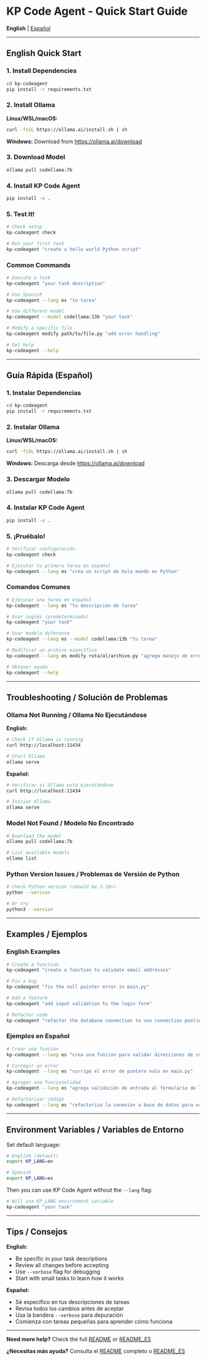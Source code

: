 # KP Code Agent - Quick Start Guide

**English** | [Español](#guía-rápida-español)

---

## English Quick Start

### 1. Install Dependencies

```bash
cd kp-codeagent
pip install -r requirements.txt
```

### 2. Install Ollama

**Linux/WSL/macOS:**
```bash
curl -fsSL https://ollama.ai/install.sh | sh
```

**Windows:**
Download from https://ollama.ai/download

### 3. Download Model

```bash
ollama pull codellama:7b
```

### 4. Install KP Code Agent

```bash
pip install -e .
```

### 5. Test It!

```bash
# Check setup
kp-codeagent check

# Run your first task
kp-codeagent "create a hello world Python script"
```

### Common Commands

```bash
# Execute a task
kp-codeagent "your task description"

# Use Spanish
kp-codeagent --lang es "tu tarea"

# Use different model
kp-codeagent --model codellama:13b "your task"

# Modify a specific file
kp-codeagent modify path/to/file.py "add error handling"

# Get help
kp-codeagent --help
```

---

## Guía Rápida (Español)

### 1. Instalar Dependencias

```bash
cd kp-codeagent
pip install -r requirements.txt
```

### 2. Instalar Ollama

**Linux/WSL/macOS:**
```bash
curl -fsSL https://ollama.ai/install.sh | sh
```

**Windows:**
Descarga desde https://ollama.ai/download

### 3. Descargar Modelo

```bash
ollama pull codellama:7b
```

### 4. Instalar KP Code Agent

```bash
pip install -e .
```

### 5. ¡Pruébalo!

```bash
# Verificar configuración
kp-codeagent check

# Ejecutar tu primera tarea en español
kp-codeagent --lang es "crea un script de hola mundo en Python"
```

### Comandos Comunes

```bash
# Ejecutar una tarea en español
kp-codeagent --lang es "tu descripción de tarea"

# Usar inglés (predeterminado)
kp-codeagent "your task"

# Usar modelo diferente
kp-codeagent --lang es --model codellama:13b "tu tarea"

# Modificar un archivo específico
kp-codeagent --lang es modify ruta/al/archivo.py "agrega manejo de errores"

# Obtener ayuda
kp-codeagent --help
```

---

## Troubleshooting / Solución de Problemas

### Ollama Not Running / Ollama No Ejecutándose

**English:**
```bash
# Check if Ollama is running
curl http://localhost:11434

# Start Ollama
ollama serve
```

**Español:**
```bash
# Verificar si Ollama está ejecutándose
curl http://localhost:11434

# Iniciar Ollama
ollama serve
```

### Model Not Found / Modelo No Encontrado

```bash
# Download the model
ollama pull codellama:7b

# List available models
ollama list
```

### Python Version Issues / Problemas de Versión de Python

```bash
# Check Python version (should be 3.10+)
python --version

# Or try
python3 --version
```

---

## Examples / Ejemplos

### English Examples

```bash
# Create a function
kp-codeagent "create a function to validate email addresses"

# Fix a bug
kp-codeagent "fix the null pointer error in main.py"

# Add a feature
kp-codeagent "add input validation to the login form"

# Refactor code
kp-codeagent "refactor the database connection to use connection pooling"
```

### Ejemplos en Español

```bash
# Crear una función
kp-codeagent --lang es "crea una función para validar direcciones de correo"

# Corregir un error
kp-codeagent --lang es "corrige el error de puntero nulo en main.py"

# Agregar una funcionalidad
kp-codeagent --lang es "agrega validación de entrada al formulario de login"

# Refactorizar código
kp-codeagent --lang es "refactoriza la conexión a base de datos para usar connection pooling"
```

---

## Environment Variables / Variables de Entorno

Set default language:

```bash
# English (default)
export KP_LANG=en

# Spanish
export KP_LANG=es
```

Then you can use KP Code Agent without the `--lang` flag:

```bash
# Will use KP_LANG environment variable
kp-codeagent "your task"
```

---

## Tips / Consejos

**English:**
- Be specific in your task descriptions
- Review all changes before accepting
- Use `--verbose` flag for debugging
- Start with small tasks to learn how it works

**Español:**
- Sé específico en tus descripciones de tareas
- Revisa todos los cambios antes de aceptar
- Usa la bandera `--verbose` para depuración
- Comienza con tareas pequeñas para aprender cómo funciona

---

**Need more help?** Check the full [README](README.md) or [README_ES](README_ES.md)

**¿Necesitas más ayuda?** Consulta el [README](README.md) completo o [README_ES](README_ES.md)
